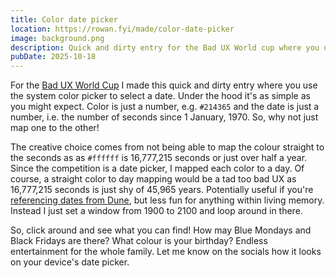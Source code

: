 ```yaml
---
title: Color date picker
location: https://rowan.fyi/made/color-date-picker
image: background.png
description: Quick and dirty entry for the Bad UX World cup where you use the system color picker to select a date.
pubDate: 2025-10-18
---
```


For the [Bad UX World Cup](https://badux.lol/) I made this quick and dirty entry where you use the system color picker to select a date. Under the hood it's as simple as you might expect. Color is just a number, e.g. `#214365` and the date is just a number, i.e. the number of seconds since 1 January, 1970. So, why not just map one to the other!

The creative choice comes from not being able to map the colour straight to the seconds as as `#ffffff` is 16,777,215 seconds or just over half a year. Since the competition is a date picker, I mapped each color to a day. Of course, a straight color to day mapping would be a tad too bad UX as 16,777,215 seconds is just shy of 45,965 years. Potentially useful if you're [referencing dates from Dune](https://youtu.be/RZ7DkBFjLRI), but less fun for anything within living memory. Instead I just set a window from 1900 to 2100 and loop around in there.

So, click around and see what you can find! How may Blue Mondays and Black Fridays are there? What colour is your birthday? Endless entertainment for the whole family. Let me know on the socials how it looks on your device's date picker.
